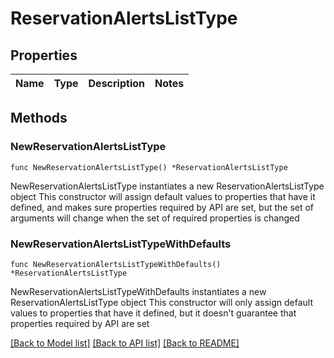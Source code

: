 # ReservationAlertsListType

## Properties

Name | Type | Description | Notes
------------ | ------------- | ------------- | -------------

## Methods

### NewReservationAlertsListType

`func NewReservationAlertsListType() *ReservationAlertsListType`

NewReservationAlertsListType instantiates a new ReservationAlertsListType object
This constructor will assign default values to properties that have it defined,
and makes sure properties required by API are set, but the set of arguments
will change when the set of required properties is changed

### NewReservationAlertsListTypeWithDefaults

`func NewReservationAlertsListTypeWithDefaults() *ReservationAlertsListType`

NewReservationAlertsListTypeWithDefaults instantiates a new ReservationAlertsListType object
This constructor will only assign default values to properties that have it defined,
but it doesn't guarantee that properties required by API are set


[[Back to Model list]](../README.md#documentation-for-models) [[Back to API list]](../README.md#documentation-for-api-endpoints) [[Back to README]](../README.md)



